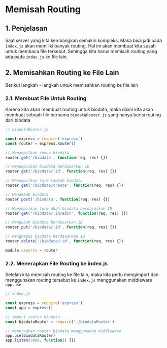 # Memisah Routing

## 1. Penjelasan

Saat server yang kita kembangkan semakin kompleks. Maka bisa jadi pada `index.js` akan memiliki banyak routing. Hal ini akan membuat kita susah untuk membaca file tersebut. Sehingga kita harus memisah routing yang ada pada `index.js` ke file lain.

## 2. Memisahkan Routing ke File Lain

Berikut langkah - langkah untuk memisahkan routing ke file lain

### 2.1. Membuat File Untuk Routing

Karena kita akan membuat routing untuk biodata, maka disini kita akan membuat sebuah file bernama `biodataRouter.js` yang hanya berisi routing dari biodata

```javascript
// biodataRouter.js

const express = require('express')
const router = express.Router()

// Menampilkan semua biodata
router.get('/biodata', function(req, res) {})

// Menampilkan biodata berdasarkan ID
router.get('/biodata/:id', function(req, res) {})

// Menampilkan form tambah biodata
router.get('/biodata/create', function(req, res) {})

// Menambah biodata
router.post('/biodata', function(req, res) {})

// Menampilkan form ubah biodata berdasarkan ID
router.get('/biodata/:id/edit', function(req, res) {})

// Mengubah biodata berdasarkan ID
router.put('/biodata/:id', function(req, res) {})

// Menghapus biodata berdasarkan ID
router.delete('/biodata/:id', function(req, res) {})

module.exports = router
```

### 2.2. Menerapkan File Routing ke index.js

Setelah kita memisah routing ke file lain, maka kita perlu mengimport dan menggunakan routing tersebut ke `index.js` menggunakan middleware `app.use`

```javascript
// index.js

const express = require('express')
const app = express()

// import router biodata
const biodataRouter = require('./biodataRouter')

// menerapkan router biodata menggunakan middleware
app.use(biodataRouter)
app.listen(3000, function() {})
```
